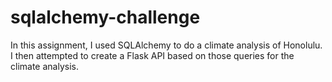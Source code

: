# sqlalchemy-challenge
In this assignment, I used SQLAlchemy to do a climate analysis of Honolulu. I then attempted to create a Flask API based on those queries for the climate analysis.

